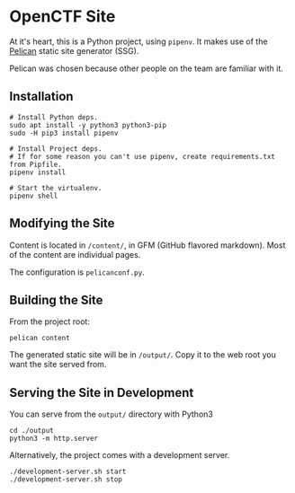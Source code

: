 # OpenCTF Site

At it's heart, this is a Python project, using `pipenv`.
It makes use of the [Pelican](https://blog.getpelican.com/) static site generator (SSG).

Pelican was chosen because other people on the team are familiar with it.

## Installation

```
# Install Python deps.
sudo apt install -y python3 python3-pip
sudo -H pip3 install pipenv

# Install Project deps.
# If for some reason you can't use pipenv, create requirements.txt from Pipfile.
pipenv install

# Start the virtualenv.
pipenv shell
```

## Modifying the Site

Content is located in `/content/`, in GFM (GitHub flavored markdown).
Most of the content are individual pages.

The configuration is `pelicanconf.py`.

## Building the Site

From the project root:

```
pelican content
```

The generated static site will be in `/output/`.
Copy it to the web root you want the site served from.

## Serving the Site in Development

You can serve from the `output/` directory with Python3

```
cd ./output
python3 -m http.server
```

Alternatively, the project comes with a development server.

```
./development-server.sh start
./development-server.sh stop
```
